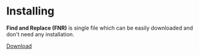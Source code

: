 # Installing

**Find and Replace (FNR)** is single file which can be easily downloaded and don't need any installation.

<div class="row">
	<div class="col-lg-6">
		<div class="card card-layout-z2 wow slideInLeft">
			<div class="card-body wow slideInUp">
				<a class="btn btn-lg btn-z" role="button" href="https://github.com/zzzprojects/findandreplace/releases/download/v1.7/fnr.exe" onclick="ga('send', 'event', { eventAction: 'download'});" style="visibility: visible; animation-name: pulse;">
					<i class="fa fa-cloud-download" aria-hidden="true"></i>
					Download
				</a>
			</div>
		</div>
	</div>
</div>
